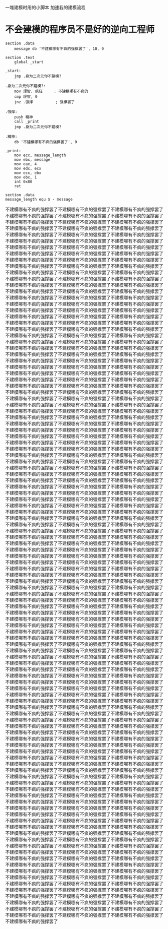 一堆建模时用的小脚本 加速我的建模流程

# 不会建模的程序员不是好的逆向工程师

```assembly
section .data
    message db '不建模哪有不疯的强撑罢了', 10, 0

section .text
    global _start

_start:
    jmp .身为二次元你不建模?

.身为二次元你不建模?:
    mov 理智, 疯狂     ; 不建模哪有不疯的
    cmp 理智, 0
    jnz .强撑          ; 强撑罢了

.强撑:
    push 精神
    call _print
    jmp .身为二次元你不建模?

.精神:
    db '不建模哪有不疯的强撑罢了', 0

_print:
    mov ecx, message_length
    mov ebx, message
    mov eax, 4
    mov edx, ecx
    mov ecx, ebx
    mov ebx, 1
    int 0x80
    ret

section .data
message_length equ $ - message
```
不建模哪有不疯的强撑罢了不建模哪有不疯的强撑罢了不建模哪有不疯的强撑罢了不建模哪有不疯的强撑罢了不建模哪有不疯的强撑罢了不建模哪有不疯的强撑罢了不建模哪有不疯的强撑罢了不建模哪有不疯的强撑罢了不建模哪有不疯的强撑罢了不建模哪有不疯的强撑罢了不建模哪有不疯的强撑罢了不建模哪有不疯的强撑罢了不建模哪有不疯的强撑罢了不建模哪有不疯的强撑罢了不建模哪有不疯的强撑罢了不建模哪有不疯的强撑罢了不建模哪有不疯的强撑罢了不建模哪有不疯的强撑罢了不建模哪有不疯的强撑罢了不建模哪有不疯的强撑罢了不建模哪有不疯的强撑罢了不建模哪有不疯的强撑罢了不建模哪有不疯的强撑罢了不建模哪有不疯的强撑罢了不建模哪有不疯的强撑罢了不建模哪有不疯的强撑罢了不建模哪有不疯的强撑罢了不建模哪有不疯的强撑罢了不建模哪有不疯的强撑罢了不建模哪有不疯的强撑罢了不建模哪有不疯的强撑罢了不建模哪有不疯的强撑罢了不建模哪有不疯的强撑罢了不建模哪有不疯的强撑罢了不建模哪有不疯的强撑罢了不建模哪有不疯的强撑罢了不建模哪有不疯的强撑罢了不建模哪有不疯的强撑罢了不建模哪有不疯的强撑罢了不建模哪有不疯的强撑罢了不建模哪有不疯的强撑罢了不建模哪有不疯的强撑罢了不建模哪有不疯的强撑罢了不建模哪有不疯的强撑罢了不建模哪有不疯的强撑罢了不建模哪有不疯的强撑罢了不建模哪有不疯的强撑罢了不建模哪有不疯的强撑罢了不建模哪有不疯的强撑罢了不建模哪有不疯的强撑罢了不建模哪有不疯的强撑罢了不建模哪有不疯的强撑罢了不建模哪有不疯的强撑罢了不建模哪有不疯的强撑罢了不建模哪有不疯的强撑罢了不建模哪有不疯的强撑罢了不建模哪有不疯的强撑罢了不建模哪有不疯的强撑罢了不建模哪有不疯的强撑罢了不建模哪有不疯的强撑罢了不建模哪有不疯的强撑罢了不建模哪有不疯的强撑罢了不建模哪有不疯的强撑罢了不建模哪有不疯的强撑罢了不建模哪有不疯的强撑罢了不建模哪有不疯的强撑罢了不建模哪有不疯的强撑罢了不建模哪有不疯的强撑罢了不建模哪有不疯的强撑罢了不建模哪有不疯的强撑罢了不建模哪有不疯的强撑罢了不建模哪有不疯的强撑罢了不建模哪有不疯的强撑罢了不建模哪有不疯的强撑罢了不建模哪有不疯的强撑罢了不建模哪有不疯的强撑罢了不建模哪有不疯的强撑罢了不建模哪有不疯的强撑罢了不建模哪有不疯的强撑罢了不建模哪有不疯的强撑罢了不建模哪有不疯的强撑罢了不建模哪有不疯的强撑罢了不建模哪有不疯的强撑罢了不建模哪有不疯的强撑罢了不建模哪有不疯的强撑罢了不建模哪有不疯的强撑罢了不建模哪有不疯的强撑罢了不建模哪有不疯的强撑罢了不建模哪有不疯的强撑罢了不建模哪有不疯的强撑罢了不建模哪有不疯的强撑罢了不建模哪有不疯的强撑罢了不建模哪有不疯的强撑罢了不建模哪有不疯的强撑罢了不建模哪有不疯的强撑罢了不建模哪有不疯的强撑罢了不建模哪有不疯的强撑罢了不建模哪有不疯的强撑罢了不建模哪有不疯的强撑罢了不建模哪有不疯的强撑罢了不建模哪有不疯的强撑罢了不建模哪有不疯的强撑罢了不建模哪有不疯的强撑罢了不建模哪有不疯的强撑罢了不建模哪有不疯的强撑罢了不建模哪有不疯的强撑罢了不建模哪有不疯的强撑罢了不建模哪有不疯的强撑罢了不建模哪有不疯的强撑罢了不建模哪有不疯的强撑罢了不建模哪有不疯的强撑罢了不建模哪有不疯的强撑罢了不建模哪有不疯的强撑罢了不建模哪有不疯的强撑罢了不建模哪有不疯的强撑罢了不建模哪有不疯的强撑罢了不建模哪有不疯的强撑罢了不建模哪有不疯的强撑罢了不建模哪有不疯的强撑罢了不建模哪有不疯的强撑罢了不建模哪有不疯的强撑罢了不建模哪有不疯的强撑罢了不建模哪有不疯的强撑罢了不建模哪有不疯的强撑罢了不建模哪有不疯的强撑罢了不建模哪有不疯的强撑罢了不建模哪有不疯的强撑罢了不建模哪有不疯的强撑罢了不建模哪有不疯的强撑罢了不建模哪有不疯的强撑罢了不建模哪有不疯的强撑罢了不建模哪有不疯的强撑罢了不建模哪有不疯的强撑罢了不建模哪有不疯的强撑罢了不建模哪有不疯的强撑罢了不建模哪有不疯的强撑罢了不建模哪有不疯的强撑罢了不建模哪有不疯的强撑罢了不建模哪有不疯的强撑罢了不建模哪有不疯的强撑罢了不建模哪有不疯的强撑罢了不建模哪有不疯的强撑罢了不建模哪有不疯的强撑罢了不建模哪有不疯的强撑罢了不建模哪有不疯的强撑罢了不建模哪有不疯的强撑罢了不建模哪有不疯的强撑罢了不建模哪有不疯的强撑罢了不建模哪有不疯的强撑罢了不建模哪有不疯的强撑罢了不建模哪有不疯的强撑罢了不建模哪有不疯的强撑罢了不建模哪有不疯的强撑罢了不建模哪有不疯的强撑罢了不建模哪有不疯的强撑罢了不建模哪有不疯的强撑罢了不建模哪有不疯的强撑罢了不建模哪有不疯的强撑罢了不建模哪有不疯的强撑罢了不建模哪有不疯的强撑罢了不建模哪有不疯的强撑罢了不建模哪有不疯的强撑罢了不建模哪有不疯的强撑罢了不建模哪有不疯的强撑罢了不建模哪有不疯的强撑罢了不建模哪有不疯的强撑罢了不建模哪有不疯的强撑罢了不建模哪有不疯的强撑罢了不建模哪有不疯的强撑罢了不建模哪有不疯的强撑罢了不建模哪有不疯的强撑罢了不建模哪有不疯的强撑罢了不建模哪有不疯的强撑罢了不建模哪有不疯的强撑罢了不建模哪有不疯的强撑罢了不建模哪有不疯的强撑罢了不建模哪有不疯的强撑罢了不建模哪有不疯的强撑罢了不建模哪有不疯的强撑罢了不建模哪有不疯的强撑罢了不建模哪有不疯的强撑罢了不建模哪有不疯的强撑罢了不建模哪有不疯的强撑罢了不建模哪有不疯的强撑罢了不建模哪有不疯的强撑罢了不建模哪有不疯的强撑罢了不建模哪有不疯的强撑罢了不建模哪有不疯的强撑罢了不建模哪有不疯的强撑罢了不建模哪有不疯的强撑罢了不建模哪有不疯的强撑罢了不建模哪有不疯的强撑罢了不建模哪有不疯的强撑罢了不建模哪有不疯的强撑罢了不建模哪有不疯的强撑罢了不建模哪有不疯的强撑罢了不建模哪有不疯的强撑罢了不建模哪有不疯的强撑罢了不建模哪有不疯的强撑罢了不建模哪有不疯的强撑罢了不建模哪有不疯的强撑罢了不建模哪有不疯的强撑罢了不建模哪有不疯的强撑罢了不建模哪有不疯的强撑罢了不建模哪有不疯的强撑罢了不建模哪有不疯的强撑罢了不建模哪有不疯的强撑罢了不建模哪有不疯的强撑罢了不建模哪有不疯的强撑罢了不建模哪有不疯的强撑罢了不建模哪有不疯的强撑罢了不建模哪有不疯的强撑罢了不建模哪有不疯的强撑罢了不建模哪有不疯的强撑罢了不建模哪有不疯的强撑罢了不建模哪有不疯的强撑罢了不建模哪有不疯的强撑罢了不建模哪有不疯的强撑罢了不建模哪有不疯的强撑罢了不建模哪有不疯的强撑罢了不建模哪有不疯的强撑罢了不建模哪有不疯的强撑罢了不建模哪有不疯的强撑罢了不建模哪有不疯的强撑罢了不建模哪有不疯的强撑罢了不建模哪有不疯的强撑罢了不建模哪有不疯的强撑罢了不建模哪有不疯的强撑罢了不建模哪有不疯的强撑罢了不建模哪有不疯的强撑罢了不建模哪有不疯的强撑罢了不建模哪有不疯的强撑罢了不建模哪有不疯的强撑罢了不建模哪有不疯的强撑罢了不建模哪有不疯的强撑罢了不建模哪有不疯的强撑罢了不建模哪有不疯的强撑罢了不建模哪有不疯的强撑罢了不建模哪有不疯的强撑罢了不建模哪有不疯的强撑罢了不建模哪有不疯的强撑罢了不建模哪有不疯的强撑罢了不建模哪有不疯的强撑罢了不建模哪有不疯的强撑罢了不建模哪有不疯的强撑罢了不建模哪有不疯的强撑罢了不建模哪有不疯的强撑罢了不建模哪有不疯的强撑罢了不建模哪有不疯的强撑罢了不建模哪有不疯的强撑罢了不建模哪有不疯的强撑罢了不建模哪有不疯的强撑罢了不建模哪有不疯的强撑罢了不建模哪有不疯的强撑罢了不建模哪有不疯的强撑罢了不建模哪有不疯的强撑罢了不建模哪有不疯的强撑罢了不建模哪有不疯的强撑罢了不建模哪有不疯的强撑罢了不建模哪有不疯的强撑罢了不建模哪有不疯的强撑罢了不建模哪有不疯的强撑罢了不建模哪有不疯的强撑罢了不建模哪有不疯的强撑罢了不建模哪有不疯的强撑罢了不建模哪有不疯的强撑罢了不建模哪有不疯的强撑罢了不建模哪有不疯的强撑罢了不建模哪有不疯的强撑罢了不建模哪有不疯的强撑罢了不建模哪有不疯的强撑罢了不建模哪有不疯的强撑罢了不建模哪有不疯的强撑罢了不建模哪有不疯的强撑罢了不建模哪有不疯的强撑罢了不建模哪有不疯的强撑罢了不建模哪有不疯的强撑罢了不建模哪有不疯的强撑罢了不建模哪有不疯的强撑罢了不建模哪有不疯的强撑罢了不建模哪有不疯的强撑罢了不建模哪有不疯的强撑罢了不建模哪有不疯的强撑罢了不建模哪有不疯的强撑罢了不建模哪有不疯的强撑罢了不建模哪有不疯的强撑罢了不建模哪有不疯的强撑罢了不建模哪有不疯的强撑罢了不建模哪有不疯的强撑罢了不建模哪有不疯的强撑罢了不建模哪有不疯的强撑罢了不建模哪有不疯的强撑罢了不建模哪有不疯的强撑罢了不建模哪有不疯的强撑罢了不建模哪有不疯的强撑罢了不建模哪有不疯的强撑罢了不建模哪有不疯的强撑罢了不建模哪有不疯的强撑罢了不建模哪有不疯的强撑罢了不建模哪有不疯的强撑罢了不建模哪有不疯的强撑罢了不建模哪有不疯的强撑罢了不建模哪有不疯的强撑罢了不建模哪有不疯的强撑罢了不建模哪有不疯的强撑罢了不建模哪有不疯的强撑罢了不建模哪有不疯的强撑罢了不建模哪有不疯的强撑罢了不建模哪有不疯的强撑罢了不建模哪有不疯的强撑罢了不建模哪有不疯的强撑罢了不建模哪有不疯的强撑罢了不建模哪有不疯的强撑罢了不建模哪有不疯的强撑罢了不建模哪有不疯的强撑罢了不建模哪有不疯的强撑罢了不建模哪有不疯的强撑罢了不建模哪有不疯的强撑罢了不建模哪有不疯的强撑罢了不建模哪有不疯的强撑罢了不建模哪有不疯的强撑罢了不建模哪有不疯的强撑罢了不建模哪有不疯的强撑罢了不建模哪有不疯的强撑罢了不建模哪有不疯的强撑罢了不建模哪有不疯的强撑罢了不建模哪有不疯的强撑罢了不建模哪有不疯的强撑罢了不建模哪有不疯的强撑罢了不建模哪有不疯的强撑罢了不建模哪有不疯的强撑罢了不建模哪有不疯的强撑罢了不建模哪有不疯的强撑罢了不建模哪有不疯的强撑罢了不建模哪有不疯的强撑罢了不建模哪有不疯的强撑罢了不建模哪有不疯的强撑罢了不建模哪有不疯的强撑罢了不建模哪有不疯的强撑罢了不建模哪有不疯的强撑罢了